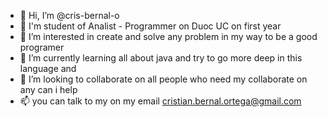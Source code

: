 - 👋 Hi, I’m @cris-bernal-o
- 📖 I'm student of Analist - Programmer on Duoc UC on first year
- 👀 I’m interested in create and solve any problem in my way to be a good programer 
- 🌱 I’m currently learning all about java and try to go more deep in this language and
- 💞️ I’m looking to collaborate on all people who need my collaborate on any can i help 
- 📫 you can talk to my on my email cristian.bernal.ortega@gmail.com

<!---
clistalica/clistalica is a ✨ special ✨ repository because its `README.md` (this file) appears on your GitHub profile.
You can click the Preview link to take a look at your changes.
--->
